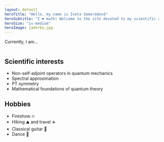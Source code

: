 ```yaml
---
layout: default
heroTitle: "Hello, my name is Iveta Semorádová"
heroSubtitle: "I ❤️ math! Welcome to the site devoted to my scientific activities..."
heroSize: "is-medium"
heroImage: jaderka.jpg
---
```

<!-- <template v-slot:hero> -->
<!-- </template> -->

<section class="hero is-small is-light">
  <div class="hero-body">
    <div class="container">
      <div class="title is-4 has-text-centered">Currently, I am...</div>
      <div class="columns is-multiline is-centered">
        <div v-for="i in iam" :key="i.text" class="column is-4 has-text-centered">
          <div class="icon is-large">
            <i class="fas fa-3x" :class="i.icon"></i>
          </div>
          <p v-html="i.text"></p>
        </div>
      </div>
    </div>
  </div>
</section>

<div class="container content section">

## Scientific interests

* Non-self-adjoint operators in quantum mechanics
* Spectral approximation
* PT symmetry
* Mathematical foundations of quantum theory

## Hobbies

* Fireshow 🔥
* Hiking ⛰️ and travel ✈️
* Classical guitar 🎸
* Dance 💃

</div>

<script>
  export default {
    data() {
      return {
        iam: [
          {
          text: 'Doctoral student of Mathematical Engineering at <a href="http://www.fjfi.cvut.cz/en/">Faculty of Nuclear Sciences and Physical Engineering</a> at Czech Technical University in Prague',
          icon: 'fa-university'
          },
          {
            text: 'Spending last year of my PhD at <a href="http://web.am.qub.ac.uk/wp/msrc/">Mathematical Science research centre</a>, Queens University Belfast, United Kingdom',
            icon: 'fa-crown'
          },
          {
            text: 'Research assistant at <a href="http://gemma.ujf.cas.cz/">Department of Theoretical Physics, Nuclear Physics Institute, The Academy of Sciences of the Czech Republic</a>',
            icon: 'fa-flask'
          }
        ]
      }
    },
  }
</script>
